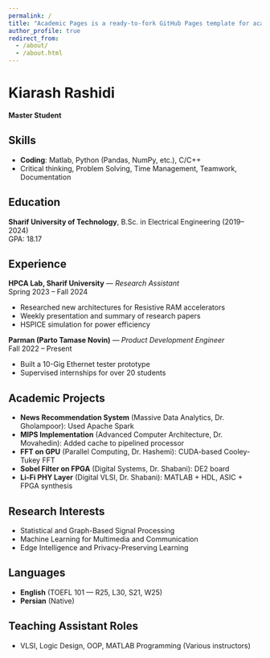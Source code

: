 ```yaml
---
permalink: /
title: "Academic Pages is a ready-to-fork GitHub Pages template for academic personal websites"
author_profile: true
redirect_from: 
  - /about/
  - /about.html
---
```


# Kiarash Rashidi  
**Master Student**

## Skills
- **Coding**: Matlab, Python (Pandas, NumPy, etc.), C/C++
- Critical thinking, Problem Solving, Time Management, Teamwork, Documentation

## Education
**Sharif University of Technology**, B.Sc. in Electrical Engineering (2019–2024)  
GPA: 18.17

## Experience
**HPCA Lab, Sharif University** — *Research Assistant*  
Spring 2023 – Fall 2024  
- Researched new architectures for Resistive RAM accelerators  
- Weekly presentation and summary of research papers  
- HSPICE simulation for power efficiency

**Parman (Parto Tamase Novin)** — *Product Development Engineer*  
Fall 2022 – Present  
- Built a 10-Gig Ethernet tester prototype  
- Supervised internships for over 20 students

## Academic Projects
- **News Recommendation System** (Massive Data Analytics, Dr. Gholampoor): Used Apache Spark  
- **MIPS Implementation** (Advanced Computer Architecture, Dr. Movahedin): Added cache to pipelined processor  
- **FFT on GPU** (Parallel Computing, Dr. Hashemi): CUDA-based Cooley-Tukey FFT  
- **Sobel Filter on FPGA** (Digital Systems, Dr. Shabani): DE2 board  
- **Li-Fi PHY Layer** (Digital VLSI, Dr. Shabani): MATLAB + HDL, ASIC + FPGA synthesis

## Research Interests
- Statistical and Graph-Based Signal Processing  
- Machine Learning for Multimedia and Communication  
- Edge Intelligence and Privacy-Preserving Learning

## Languages
- **English** (TOEFL 101 — R25, L30, S21, W25)  
- **Persian** (Native)

## Teaching Assistant Roles
- VLSI, Logic Design, OOP, MATLAB Programming (Various instructors)